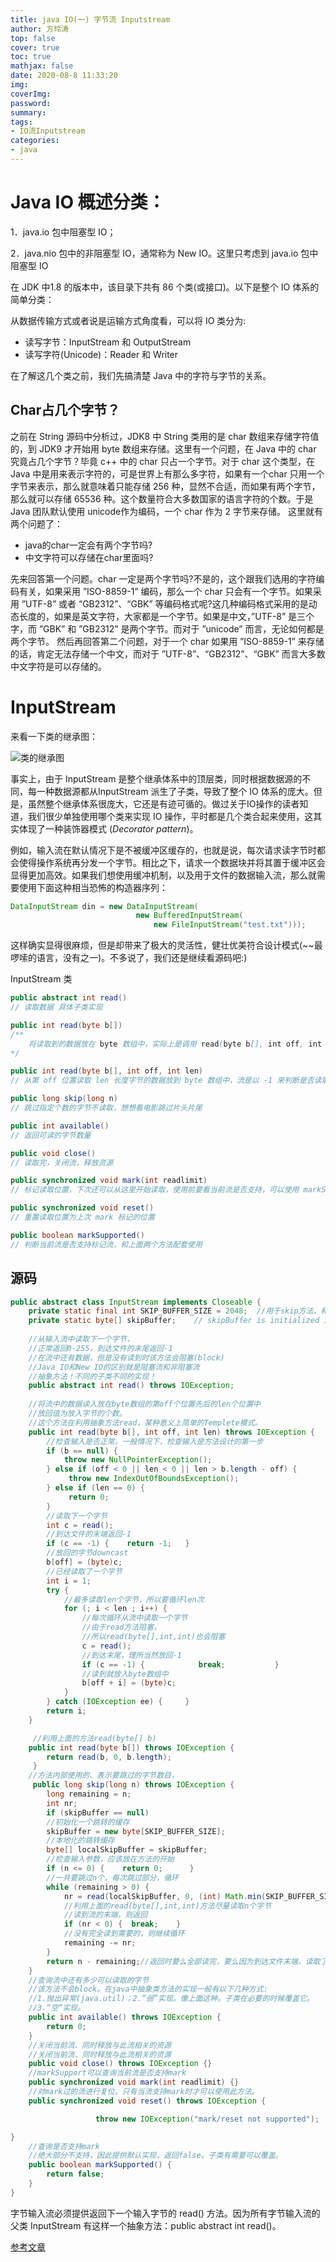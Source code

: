 ```yaml
---
title: java IO(一) 字节流 Inputstream
author: 方玲涛
top: false
cover: true
toc: true
mathjax: false
date: 2020-08-8 11:33:20
img:
coverImg:
password:
summary:
tags:
- IO流Inputstream
categories:
- java
---
```


# Java IO 概述分类：

1．java.io 包中阻塞型 IO；

2．java.nio 包中的非阻塞型 IO，通常称为 New IO。这里只考虑到 java.io 包中阻塞型 IO

在 JDK 中1.8 的版本中，该目录下共有 86 个类(或接口)。以下是整个 IO 体系的简单分类：

从数据传输方式或者说是运输方式角度看，可以将 IO 类分为:

- 读写字节：InputStream 和 OutputStream
- 读写字符(Unicode)：Reader 和 Writer

在了解这几个类之前，我们先搞清楚 Java 中的字符与字节的关系。

## Char占几个字节？

之前在 String 源码中分析过，JDK8 中 String 类用的是 char 数组来存储字符值的，到 JDK9 才开始用 byte 数组来存储。这里有一个问题，在 Java 中的 char 究竟占几个字节？毕竟 c++ 中的 char 只占一个字节。对于 char 这个类型，在 Java 中是用来表示字符的，可是世界上有那么多字符，如果有一个char 只用一个字节来表示，那么就意味着只能存储 256 种，显然不合适，而如果有两个字节，那么就可以存储 65536 种。这个数量符合大多数国家的语言字符的个数。于是 Java 团队默认使用 unicode作为编码，一个 char 作为 2 字节来存储。 这里就有两个问题了：

- java的char一定会有两个字节吗?
- 中文字符可以存储在char里面吗?

先来回答第一个问题。char 一定是两个字节吗?不是的，这个跟我们选用的字符编码有关，如果采用 ”ISO-8859-1” 编码，那么一个 char 只会有一个字节。如果采用 ”UTF-8” 或者  “GB2312”、“GBK”  等编码格式呢?这几种编码格式采用的是动态长度的，如果是英文字符，大家都是一个字节。如果是中文，”UTF-8” 是三个字，而  ”GBK”  和  ”GB2312”  是两个字节。而对于  ”unicode”  而言，无论如何都是两个字节。 然后再回答第二个问题，对于一个 char 如果用  ”ISO-8859-1”  来存储的话，肯定无法存储一个中文，而对于 ”UTF-8”、“GB2312”、“GBK”  而言大多数中文字符是可以存储的。

# InputStream

来看一下类的继承图：

![类的继承图](https://raw.githubusercontent.com/ltao6688/blogPic/master/blog/img/20200901222908.png)



事实上，由于 InputStream 是整个继承体系中的顶层类，同时根据数据源的不同，每一种数据源都从InputStream 派生了子类，导致了整个 IO 体系的庞大。但是，虽然整个继承体系很庞大，它还是有迹可循的。做过关于IO操作的读者知道，我们很少单独使用哪个类来实现 IO 操作，平时都是几个类合起来使用，这其实体现了一种装饰器模式 (*Decorator pattern*)。

例如，输入流在默认情况下是不被缓冲区缓存的，也就是说，每次请求读字节时都会使得操作系统再分发一个字节。相比之下，请求一个数据块并将其置于缓冲区会显得更加高效。如果我们想使用缓冲机制，以及用于文件的数据输入流，那么就需要使用下面这种相当恐怖的构造器序列：

```java
DataInputStream din = new DataInputStream(
                            new BufferedInputStream(
                                new FileInputStream("test.txt")));
```

这样确实显得很麻烦，但是却带来了极大的灵活性，健壮优美符合设计模式(~~最啰嗦的语言，没有之一)。不多说了，我们还是继续看源码吧:)

InputStream 类

```java
public abstract int read() 
// 读取数据 具体子类实现

public int read(byte b[]) 
/** 
	将读取到的数据放在 byte 数组中，实际上是调用 read(byte b[], int off, int len)，并将	 偏移量与读取长度设置为 0。在真正被调用的 read(byte[], int, int)中，会调用第一行的抽象 	 read() 方法，该抽象方法会被子类实现。
*/

public int read(byte b[], int off, int len) 
// 从第 off 位置读取 len 长度字节的数据放到 byte 数组中，流是以 -1 来判断是否读取结束的

public long skip(long n) 
// 跳过指定个数的字节不读取，想想看电影跳过片头片尾

public int available() 
// 返回可读的字节数量

public void close() 
// 读取完，关闭流，释放资源

public synchronized void mark(int readlimit) 
// 标记读取位置，下次还可以从这里开始读取，使用前要看当前流是否支持，可以使用 markSupport() 方法判断

public synchronized void reset() 
// 重置读取位置为上次 mark 标记的位置

public boolean markSupported() 
// 判断当前流是否支持标记流，和上面两个方法配套使用
```

## 源码

```java
public abstract class InputStream implements Closeable {
    private static final int SKIP_BUFFER_SIZE = 2048;  //用于skip方法，和skipBuffer相关
    private static byte[] skipBuffer;    // skipBuffer is initialized in skip(long), if needed.
    
    //从输入流中读取下一个字节，
    //正常返回0-255，到达文件的末尾返回-1
    //在流中还有数据，但是没有读到时该方法会阻塞(block)
    //Java IO和New IO的区别就是阻塞流和非阻塞流
    //抽象方法！不同的子类不同的实现！
    public abstract int read() throws IOException;  
    
    //将流中的数据读入放在byte数组的第off个位置先后的len个位置中
    //放回值为放入字节的个数。
    //这个方法在利用抽象方法read，某种意义上简单的Templete模式。
    public int read(byte b[], int off, int len) throws IOException {
        //检查输入是否正常。一般情况下，检查输入是方法设计的第一步
        if (b == null) {    
            throw new NullPointerException();
        } else if (off < 0 || len < 0 || len > b.length - off) {
             throw new IndexOutOfBoundsException();
        } else if (len == 0) {
             return 0;
        }        
        //读取下一个字节
        int c = read();
        //到达文件的末端返回-1
        if (c == -1) {    return -1;   }
        //放回的字节downcast                           
        b[off] = (byte)c;
        //已经读取了一个字节                                                   
        int i = 1;                                                                        
        try {
            //最多读取len个字节，所以要循环len次
            for (; i < len ; i++) {
                //每次循环从流中读取一个字节
                //由于read方法阻塞，
                //所以read(byte[],int,int)也会阻塞
                c = read();
                //到达末尾，理所当然放回-1                                       
                if (c == -1) {            break;           } 
                //读到就放入byte数组中
                b[off + i] = (byte)c;
            }
        } catch (IOException ee) {     }
        return i;
    }

     //利用上面的方法read(byte[] b)
    public int read(byte b[]) throws IOException {
        return read(b, 0, b.length);
     }                          
    //方法内部使用的、表示要跳过的字节数目，
     public long skip(long n) throws IOException {
        long remaining = n;    
        int nr;
        if (skipBuffer == null)
        //初始化一个跳转的缓存
        skipBuffer = new byte[SKIP_BUFFER_SIZE];                   
        //本地化的跳转缓存
        byte[] localSkipBuffer = skipBuffer;          
        //检查输入参数，应该放在方法的开始                            
        if (n <= 0) {    return 0;      }                             
        //一共要跳过n个，每次跳过部分，循环       
        while (remaining > 0) {                                      
            nr = read(localSkipBuffer, 0, (int) Math.min(SKIP_BUFFER_SIZE, remaining));
            //利用上面的read(byte[],int,int)方法尽量读取n个字节  
            //读到流的末端，则返回
            if (nr < 0) {  break;    }
            //没有完全读到需要的，则继续循环
            remaining -= nr;                                       
        }       
        return n - remaining;//返回时要么全部读完，要么因为到达文件末端，读取了部分
    }
    //查询流中还有多少可以读取的字节
    //该方法不会block。在java中抽象类方法的实现一般有以下几种方式: 
    //1.抛出异常(java.util)；2.“弱”实现。像上面这种。子类在必要的时候覆盖它。
    //3.“空”实现。
    public int available() throws IOException {           
        return 0;
    }
    //关闭当前流、同时释放与此流相关的资源
    //关闭当前流、同时释放与此流相关的资源
    public void close() throws IOException {}
    //markSupport可以查询当前流是否支持mark
    public synchronized void mark(int readlimit) {}
    //对mark过的流进行复位。只有当流支持mark时才可以使用此方法。
    public synchronized void reset() throws IOException {

                   throw new IOException("mark/reset not supported");

}
    //查询是否支持mark
    //绝大部分不支持，因此提供默认实现，返回false。子类有需要可以覆盖。
    public boolean markSupported() {           
        return false;
    }
}

```

字节输入流必须提供返回下一个输入字节的 read() 方法。因为所有字节输入流的父类 InputStream 有这样一个抽象方法：public abstract int read()。

[参考文章](https://zhuanlan.zhihu.com/p/65645107)

